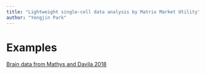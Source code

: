 ```yaml
---
title: "Lightweight single-cell data analysis by Matrix Market Utility"
author: "Yongjin Park"
---
```


# Examples

[Brain data from Mathys and Davila 2018](example_brain_2018-05-03.html)

